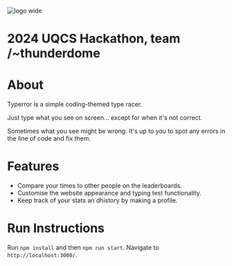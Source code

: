 ![logo wide](https://github.com/user-attachments/assets/85414f6e-d2f6-4d0e-abd7-cdcff8563c4b)

# 2024 UQCS Hackathon, team /~thunderdome

# About

Typerror is a simple coding-themed type racer.

Just type what you see on screen... except for when it's not correct.

Sometimes what you see might be wrong. It's up to you to spot any errors in the line of code and fix them.

# Features

* Compare your times to other people on the leaderboards.
* Customise the website appearance and typing test functionality.
* Keep track of your stats an dhistory by making a profile.

# Run Instructions
Run `npm install` and then `npm run start`. Navigate to `http://localhost:3000/`.
